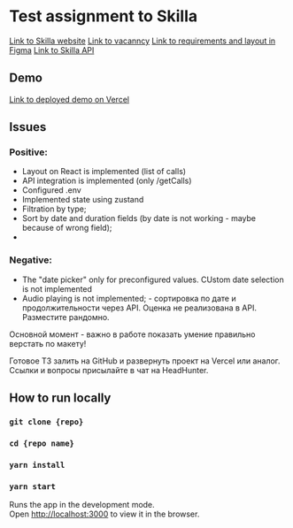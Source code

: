 # Test assignment to Skilla

[Link to Skilla website](https://skilla.ru/)
[Link to vacanncy](https://spb.hh.ru/vacancy/115111805)
[Link to requirements and layout in Figma](https://www.figma.com/design/yfFIzjZSTuLBR3FROcS26a/TZ-FRONT-2024?node-id=1-792&t=epdFc6wT6TSCVRrH-0)
[Link to Skilla API](https://api.skilla.ru/testapi)

## Demo

[Link to deployed demo on Vercel](https://google.com)

## Issues
### Positive:
- Layout on React is implemented (list of calls)
- API integration is implemented (only /getCalls)
- Configured .env
- Implemented state using zustand
- Filtration by type; 
- Sort by date and duration fields (by date is not working - maybe because of wrong field);
- 
### Negative:
- The "date picker" only for preconfigured values. CUstom date selection is not implemented 
- Audio playing is not implemented; - сортировка по дате и продолжительности через API. 
Оценка не реализована в API. Разместите рандомно.

Основной момент - важно в работе показать умение правильно верстать по макету! 

Готовое ТЗ залить на GitHub и развернуть проект на Vercel или аналог. Ссылки и вопросы присылайте в чат на HeadHunter. 

## How to run locally

### `git clone {repo}`

### `cd {repo name}`

### `yarn install`

### `yarn start`

Runs the app in the development mode.\
Open [http://localhost:3000](http://localhost:3000) to view it in the browser.
